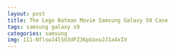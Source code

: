 ```yaml
---
layout: post
title: The Lego Batman Movie Samsung Galaxy S9 Case
tags: samsung galaxy s9
categories: samsung
img: 1I1-NflswJ4lSU3dFZ36pUaxuJJ1a4xIV
---
```

